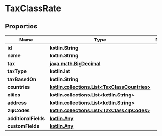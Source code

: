 
# TaxClassRate

## Properties
| Name | Type | Description | Notes |
| ------------ | ------------- | ------------- | ------------- |
| **id** | **kotlin.String** |  |  [optional] |
| **name** | **kotlin.String** |  |  [optional] |
| **tax** | [**java.math.BigDecimal**](java.math.BigDecimal.md) |  |  [optional] |
| **taxType** | **kotlin.Int** |  |  [optional] |
| **taxBasedOn** | **kotlin.String** |  |  [optional] |
| **countries** | [**kotlin.collections.List&lt;TaxClassCountries&gt;**](TaxClassCountries.md) |  |  [optional] |
| **cities** | **kotlin.collections.List&lt;kotlin.String&gt;** |  |  [optional] |
| **address** | **kotlin.collections.List&lt;kotlin.String&gt;** |  |  [optional] |
| **zipCodes** | [**kotlin.collections.List&lt;TaxClassZipCodes&gt;**](TaxClassZipCodes.md) |  |  [optional] |
| **additionalFields** | [**kotlin.Any**](.md) |  |  [optional] |
| **customFields** | [**kotlin.Any**](.md) |  |  [optional] |



